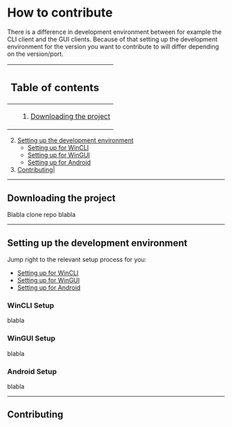 # How to contribute
There is a difference in development environment between for example the CLI client and the GUI clients. Because of that setting up the development environment for the version you want to contribute to will differ depending on the version/port.

|<h2>Table of contents</h2>|
|:----------------|
|<ul>1. [Downloading the project](#downloading-the-project)
2. [Setting up the development environment](#setting-up-the-development-environment) <ul><li>[Setting up for WinCLI](#WinCLI-Setup)</li><li>[Setting up for WinGUI](#WinGUI-Setup)</li><li>[Setting up for Android](#Android-Setup)</li></ul>
3. [Contributing](#contributing)</ul>|

---

## Downloading the project
Blabla clone repo blabla

---

## Setting up the development environment 
Jump right to the relevant setup process for you:
- [Setting up for WinCLI](#WinCLI-Setup)
- [Setting up for WinGUI](#WinGUI-Setup)
- [Setting up for Android](#Android-Setup)

### WinCLI Setup
blabla

### WinGUI Setup
blabla

### Android Setup
blabla

---

## Contributing 
